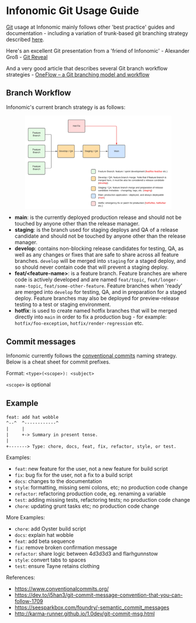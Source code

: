 # Infonomic Git Usage Guide

[Git](https://git-scm.com/) usage at Infonomic mainly follows other 'best practice' guides and documentation - including a variation of trunk-based git branching strategy described 
<a href="https://www.atlassian.com/continuous-delivery/continuous-integration/trunk-based-development" target="_blank" rel="noopener nofollow">here</a>.

Here's an excellent Git presentation from a 'friend of Infonomic' - Alexander Groß - <a href="https://agross.github.io/git-reveal/#/" target="_blank" rel="noopener nofollow">Git Reveal</a>

And a very good article that describes several Git branch workflow strategies - <a href="https://www.endoflineblog.com/oneflow-a-git-branching-model-and-workflow" target="_blank" rel="noopener nofollow">OneFlow – a Git branching model and workflow</a>

## Branch Workflow

Infonomic's current branch strategy is as follows:

<img style="display:block;margin:0 auto; max-width: 400px;" src="https://github.com/infonomic/guides/blob/main/git/Git-Branch-Strategy_01.png" alt="Git branch strategy" />


  - **main**: is the currently deployed production release and should not be touched by anyone other than the release manager.
  - **staging**: is the branch used for staging deploys and QA of a release candidate and should not be touched by anyone other than the release manager.
  - **develop**: contains non-blocking release candidates for testing, QA, as well as any changes or fixes that are safe to share across all feature branches. `develop` will be merged into `staging` for a staged deploy, and so should never contain code that will prevent a staging deploy.
  - **feat/&lt;feature-name&gt;**: is a feature branch. Feature branches are where code is actively developed and are named `feat/topic`, `feat/longer-name-topic`, `feat/some-other-feature`. Feature branches when 'ready' are merged into `develop` for testing, QA, and in preparation for a staged deploy. Feature branches may also be deployed for preview-release testing to a test or staging environment.
  - **hotfix**: is used to create named hotfix branches that will be merged directly into `main` in order to fix a production bug - for example: `hotfix/foo-exception`, `hotfix/render-regression` etc.

## Commit messages

Infonomic currently follows the [conventional commits](https://www.conventionalcommits.org/en/v1.0.0/) naming strategy. Below is a cheat sheet for commit prefixes.

Format: `<type>(<scope>): <subject>`

`<scope>` is optional

## Example

```
feat: add hat wobble
^--^  ^------------^
|     |
|     +-> Summary in present tense.
|
+-------> Type: chore, docs, feat, fix, refactor, style, or test.
```

Examples:

- `feat`: new feature for the user, not a new feature for build script
- `fix`: bug fix for the user, not a fix to a build script
- `docs`: changes to the documentation
- `style`: formatting, missing semi colons, etc; no production code change
- `refactor`: refactoring production code, eg. renaming a variable
- `test`: adding missing tests, refactoring tests; no production code change
- `chore`: updating grunt tasks etc; no production code change

More Examples: 

- `chore`: add Oyster build script
- `docs`: explain hat wobble
- `feat`: add beta sequence
- `fix`: remove broken confirmation message
- `refactor`: share logic between 4d3d3d3 and flarhgunnstow
- `style`: convert tabs to spaces
- `test`: ensure Tayne retains clothing

References:

- <a href="https://www.conventionalcommits.org/" target="_blank" rel="noopener nofollow">https://www.conventionalcommits.org/</a>
- <a href="https://dev.to/i5han3/git-commit-message-convention-that-you-can-follow-1709" target="_blank" rel="noopener nofollow">https://dev.to/i5han3/git-commit-message-convention-that-you-can-follow-1709</a>
- <a href="https://seesparkbox.com/foundry/semantic_commit_messages" target="_blank" rel="noopener nofollow">https://seesparkbox.com/foundry/-semantic_commit_messages</a>
- <a href="http://karma-runner.github.io/1.0/dev/git-commit-msg.html" target="_blank" rel="noopener nofollow">http://karma-runner.github.io/1.0dev/git-commit-msg.html</a>
